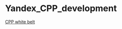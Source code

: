 # Yandex_CPP_development

[CPP white belt](https://coursera.org/share/305f68b0a24cd76bb4fda12e63546021)

